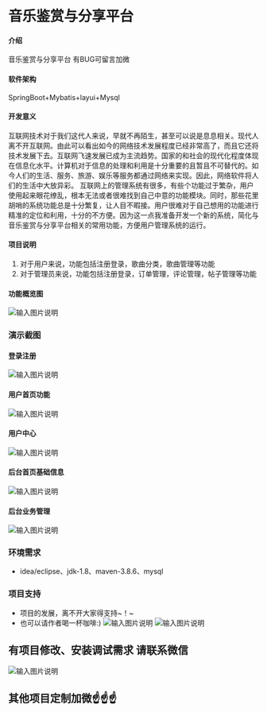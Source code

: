 # 音乐鉴赏与分享平台

#### 介绍
音乐鉴赏与分享平台
有BUG可留言加微

#### 软件架构
SpringBoot+Mybatis+layui+Mysql

#### 开发意义
互联网技术对于我们这代人来说，早就不再陌生，甚至可以说是息息相关。现代人离不开互联网。由此可以看出如今的网络技术发展程度已经非常高了，而且它还将技术发展下去。互联网飞速发展已成为主流趋势。国家的和社会的现代化程度体现在信息化水平。计算机对于信息的处理和利用是十分重要的且暂且不可替代的。如今人们的生活、服务、旅游、娱乐等服务都通过网络来实现。因此，网络软件将人们的生活中大放异彩。
互联网上的管理系统有很多，有些个功能过于繁杂，用户使用起来眼花缭乱，根本无法或者很难找到自己中意的功能模块。同时，那些花里胡哨的系统功能总是十分繁复，让人目不暇接。用户很难对于自己想用的功能进行精准的定位和利用，十分的不方便。因为这一点我准备开发一个新的系统，简化与音乐鉴赏与分享平台相关的常用功能，方便用户管理系统的运行。

#### 项目说明

1.  对于用户来说，功能包括注册登录，歌曲分类，歌曲管理等功能
2.  对于管理员来说，功能包括注册登录，订单管理，评论管理，帖子管理等功能

#### 功能概览图
![输入图片说明](photo/%E7%B3%BB%E7%BB%9F%E5%8A%9F%E8%83%BD%E5%9B%BE.gif)

### 演示截图
#### 登录注册
![输入图片说明](photo/%E7%99%BB%E5%BD%95%E6%B3%A8%E5%86%8C.gif)

#### 用户首页功能
![输入图片说明](photo/%E7%94%A8%E6%88%B7%E9%A6%96%E9%A1%B5%E5%8A%9F%E8%83%BD.gif)

#### 用户中心
![输入图片说明](photo/%E7%94%A8%E6%88%B7%E4%B8%AD%E5%BF%83.gif)

#### 后台首页基础信息
![输入图片说明](photo/%E5%90%8E%E5%8F%B0%E9%A6%96%E9%A1%B5%E5%9F%BA%E7%A1%80%E4%BF%A1%E6%81%AF.gif)

#### 后台业务管理
![输入图片说明](photo/%E5%90%8E%E5%8F%B0%E4%B8%9A%E5%8A%A1%E7%AE%A1%E7%90%86.gif)

### 环境需求
- idea/eclipse、jdk-1.8、maven-3.8.6、mysql

### 项目支持
- 项目的发展，离不开大家得支持~！~
- 也可以请作者喝一杯咖啡:)
![输入图片说明](photo/0-%E5%BE%AE%E4%BF%A1.png)
![输入图片说明](photo/0-%E6%94%AF%E4%BB%98%E5%AE%9D.png)

## 有项目修改、安装调试需求 请联系微信
![输入图片说明](photo/0-WeChat.jpg)

## 其他项目定制加微☝☝☝


